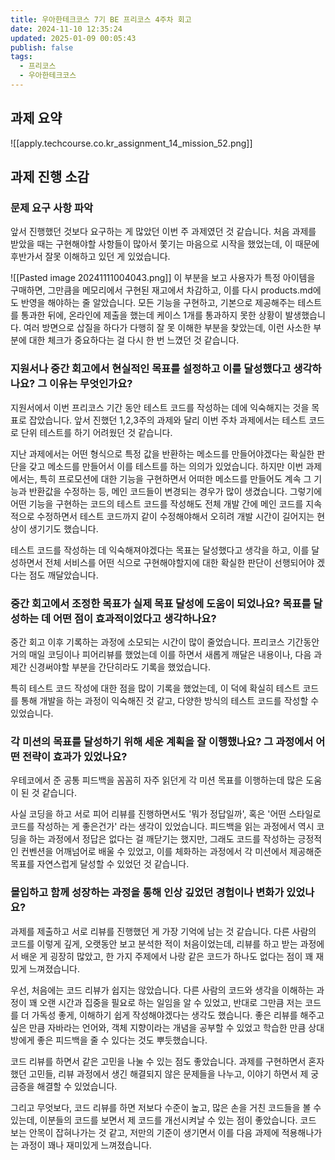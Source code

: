 ```yaml
---
title: 우아한테크코스 7기 BE 프리코스 4주차 회고
date: 2024-11-10 12:35:24
updated: 2025-01-09 00:05:43
publish: false
tags:
  - 프리코스
  - 우아한테크코스
---
```

## 과제 요약
![[apply.techcourse.co.kr_assignment_14_mission_52.png]]

## 과제 진행 소감
### 문제 요구 사항 파악
앞서 진행했던 것보다 요구하는 게 많았던 이번 주 과제였던 것 같습니다. 처음 과제를 받았을 때는 구현해야할 사항들이 많아서 쫓기는 마음으로 시작을 했었는데, 이 때문에 후반가서 잘못 이해하고 있던 게 있었습니다.

![[Pasted image 20241111004043.png]]
이 부분을 보고 사용자가 특정 아이템을 구매하면, 그만큼을 메모리에서 구현된 재고에서 차감하고, 이를 다시 products.md에도 반영을 해야하는 줄 알았습니다. 모든 기능을 구현하고, 기본으로 제공해주는 테스트를 통과한 뒤에, 온라인에 제출을 했는데 케이스 1개를 통과하지 못한 상황이 발생했습니다. 여러 방면으로 삽질을 하다가 다행히 잘 못 이해한 부분을 찾았는데, 이런 사소한 부분에 대한 체크가 중요하다는 걸 다시 한 번 느꼈던 것 같습니다.

### 지원서나 중간 회고에서 현실적인 목표를 설정하고 이를 달성했다고 생각하나요? 그 이유는 무엇인가요?
지원서에서 이번 프리코스 기간 동안 테스트 코드를 작성하는 데에 익숙해지는 것을 목표로 잡았습니다. 앞서 진했던 1,2,3주의 과제와 달리 이번 주차 과제에서는 테스트 코드로 단위 테스트를 하기 어려웠던 것 같습니다. 

지난 과제에서는 어떤 형식으로 특정 값을 반환하는 메소드를 만들어야겠다는 확실한 판단을 갖고 메소드를 만들어서 이를 테스트를 하는 의의가 있었습니다. 하지만 이번 과제에서는, 특히 프로모션에 대한 기능을 구현하면서 어떠한 메소드를 만들어도 계속 그 기능과 반환값을 수정하는 등, 메인 코드들이 변경되는 경우가 많이 생겼습니다. 그렇기에 어떤 기능을 구현하는 코드의 테스트 코드를 작성해도 전체 개발 간에 메인 코드를 지속적으로 수정하면서 테스트 코드까지 같이 수정해야해서 오히려 개발 시간이 길어지는 현상이 생기기도 했습니다. 

테스트 코드를 작성하는 데 익숙해져야겠다는 목표는 달성했다고 생각을 하고, 이를 달성하면서 전체 서비스를 어떤 식으로 구현해야할지에 대한 확실한 판단이 선행되어야 겠다는 점도 깨달았습니다.
### 중간 회고에서 조정한 목표가 실제 목표 달성에 도움이 되었나요? 목표를 달성하는 데 어떤 점이 효과적이었다고 생각하나요?
중간 회고 이후 기록하는 과정에 소모되는 시간이 많이 줄었습니다. 프리코스 기간동안 거의 매일 코딩이나 피어리뷰를 했었는데 이를 하면서 새롭게 깨달은 내용이나, 다음 과제간 신경써야할 부분을 간단히라도 기록을 했었습니다. 

특히 테스트 코드 작성에 대한 점을 많이 기록을 했었는데, 이 덕에 확실히 테스트 코드를 통해 개발을 하는 과정이 익숙해진 것 같고, 다양한 방식의 테스트 코드를 작성할 수 있었습니다.
### 각 미션의 목표를 달성하기 위해 세운 계획을 잘 이행했나요? 그 과정에서 어떤 전략이 효과가 있었나요?
우테코에서 준 공통 피드백을 꼼꼼히 자주 읽던게 각 미션 목표를 이행하는데 많은 도움이 된 것 같습니다. 

사실 코딩을 하고 서로 피어 리뷰를 진행하면서도 '뭐가 정답일까', 혹은 '어떤 스타일로 코드를 작성하는 게 좋은건가' 라는 생각이 있었습니다. 피드백을 읽는 과정에서 역시 코딩을 하는 과정에서 정답은 없다는 걸 깨닫기는 했지만, 그래도 코드를 작성하는 긍정적인 컨벤션을 어깨넘어로 배울 수 있었고, 이를 체화하는 과정에서 각 미션에서 제공해준 목표를 자연스럽게 달성할 수 있었던 것 같습니다.
### 몰입하고 함께 성장하는 과정을 통해 인상 깊었던 경험이나 변화가 있었나요?
과제를 제출하고 서로 리뷰를 진행했던 게 가장 기억에 남는 것 같습니다. 다른 사람의 코드를 이렇게 깊게, 오랫동안 보고 분석한 적이 처음이었는데, 리뷰를 하고 받는 과정에서 배운 게 굉장히 많았고, 한 가지 주제에서 나랑 같은 코드가 하나도 없다는 점이 꽤 재밌게 느껴졌습니다.

우선, 처음에는 코드 리뷰가 쉽지는 않았습니다. 다른 사람의 코드와 생각을 이해하는 과정이 꽤 오랜 시간과 집중을 필요로 하는 일임을 알 수 있었고, 반대로 그만큼 저는 코드를 더 가독성 좋게, 이해하기 쉽게 작성해야겠다는 생각도 했습니다. 좋은 리뷰를 해주고 싶은 만큼 자바라는 언어와, 객체 지향이라는 개념을 공부할 수 있었고 학습한 만큼 상대방에게 좋은 피드백을 줄 수 있다는 것도 뿌듯했습니다. 

코드 리뷰를 하면서 같은 고민을 나눌 수 있는 점도 좋았습니다. 과제를 구현하면서 혼자 했던 고민들, 리뷰 과정에서 생긴 해결되지 않은 문제들을 나누고, 이야기 하면서 제 궁금증을 해결할 수 있었습니다.

그리고 무엇보다, 코드 리뷰를 하면 저보다 수준이 높고, 많은 손을 거친 코드들을 볼 수 있는데, 이분들의 코드를 보면서 제 코드를 개선시켜날 수 있는 점이 좋았습니다. 코드 보는 안목이 잡혀나가는 것 같고, 저만의 기준이 생기면서 이를 다음 과제에 적용해나가는 과정이 꽤나 재미있게 느껴졌습니다. 